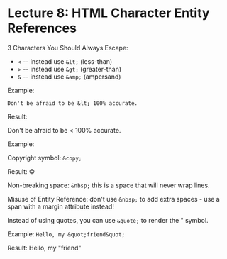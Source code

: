 # Lecture 8: HTML Character Entity References

3 Characters You Should Always Escape:

* `<` -- instead use `&lt;` (less-than)
* `>` -- instead use `&gt;` (greater-than)
* `&` -- instead use `&amp;` (ampersand)

Example:

```
Don't be afraid to be &lt; 100% accurate.
```

Result:

Don't be afraid to be &lt; 100% accurate.

Example:

Copyright symbol: `&copy;`

Result: &copy;

Non-breaking space: `&nbsp;` this is a space that will never wrap lines.

Misuse of Entity Reference: don't use `&nbsp;` to add extra spaces - use a span with a margin attribute instead!

Instead of using quotes, you can use `&quote;` to render the " symbol.

Example: `Hello, my &quot;friend&quot;`

Result: Hello, my &quot;friend&quot;